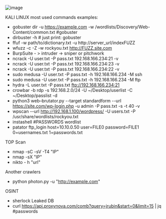 ![image](https://github.com/user-attachments/assets/95bf40b6-44c8-4387-bd63-0b2d31e6328c)

KALI LINUX most used commands examples:

- gobuster dir -u https://example.com -w /wordlists/Discovery/Web-Content/common.txt  #gobuster
- dirbuster -h # just print: gobuster
- ffuf -w path/to/dictionary.txt -u http://server_url/indexFUZZ
- wfuzz -c -Z -w rockyou.txt http://FUZZ.site.com
- BurpSuite - > intruder -> sniper or pitchwork
- ncrack -U user.txt -P pass.txt 192.168.166.234:21 -v
- ncrack -U user.txt -P pass.txt 192.168.166.234:23 -v
- ncrack -U user.txt -P pass.txt 192.168.166.234:22 -v
- sudo medusa -U user.txt -P pass.txt -h 192.168.166.234 -M ssh
- sudo medusa -U user.txt -P pass.txt -h 192.168.166.234 -M ftp
- hydra -L user.txt -P pass.txt ftp://192.168.166.234:21
- crowbar -b rdp -s 192.168.2.0/24 -U ~/Desktop/userlist -C ~/Desktop/passlist -d
- python3 web–brutator.py --target standardform --url https://site.com/wp-login.php -u admin -P pass.txt -s -t 40 -v
- wpscan --url http://192.168.1.100/wordpress/ -U users.txt -P /usr/share/wordlists/rockyou.txt
- instashell #PASSWORDS wordlist
- patator ftp_login host=10.10.0.50 user=FILE0 password=FILE1 0=usernames.txt 1=passwords.txt

TOP Scan
- nmap -sC -sV -T4 "IP"
- nmap -sX "IP"
- nikto - h "url"
  
Another crawlers
- python photon.py -u "http://example.com"

OSINT
- sherlock
Leaked DB
- curl https://api.proxynova.com/comb?query=jrubin&start=0&limit=15 | jq #passwords
